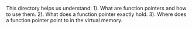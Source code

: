 This directory helps us understand:
1). What are function pointers and how to use them.
2). What does a function pointer exactly hold.
3). Where does a function pointer point to in the virtual memory.
